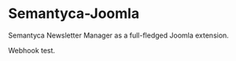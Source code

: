 # Semantyca-Joomla

Semantyca Newsletter Manager as a full-fledged Joomla extension.

Webhook test.
